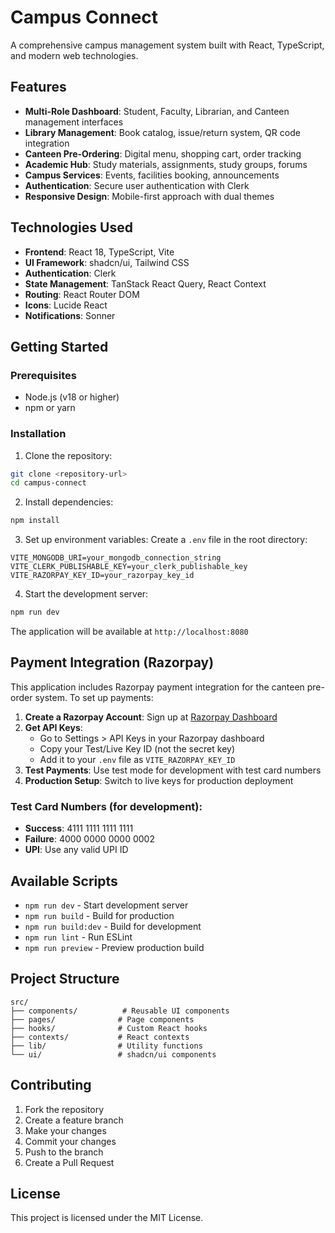 # Campus Connect

A comprehensive campus management system built with React, TypeScript, and modern web technologies.

## Features

- **Multi-Role Dashboard**: Student, Faculty, Librarian, and Canteen management interfaces
- **Library Management**: Book catalog, issue/return system, QR code integration
- **Canteen Pre-Ordering**: Digital menu, shopping cart, order tracking
- **Academic Hub**: Study materials, assignments, study groups, forums
- **Campus Services**: Events, facilities booking, announcements
- **Authentication**: Secure user authentication with Clerk
- **Responsive Design**: Mobile-first approach with dual themes

## Technologies Used

- **Frontend**: React 18, TypeScript, Vite
- **UI Framework**: shadcn/ui, Tailwind CSS
- **Authentication**: Clerk
- **State Management**: TanStack React Query, React Context
- **Routing**: React Router DOM
- **Icons**: Lucide React
- **Notifications**: Sonner

## Getting Started

### Prerequisites

- Node.js (v18 or higher)
- npm or yarn

### Installation

1. Clone the repository:
```bash
git clone <repository-url>
cd campus-connect
```

2. Install dependencies:
```bash
npm install
```

3. Set up environment variables:
Create a `.env` file in the root directory:
```env
VITE_MONGODB_URI=your_mongodb_connection_string
VITE_CLERK_PUBLISHABLE_KEY=your_clerk_publishable_key
VITE_RAZORPAY_KEY_ID=your_razorpay_key_id
```

4. Start the development server:
```bash
npm run dev
```

The application will be available at `http://localhost:8080`

## Payment Integration (Razorpay)

This application includes Razorpay payment integration for the canteen pre-order system. To set up payments:

1. **Create a Razorpay Account**: Sign up at [Razorpay Dashboard](https://dashboard.razorpay.com/)
2. **Get API Keys**: 
   - Go to Settings > API Keys in your Razorpay dashboard
   - Copy your Test/Live Key ID (not the secret key)
   - Add it to your `.env` file as `VITE_RAZORPAY_KEY_ID`
3. **Test Payments**: Use test mode for development with test card numbers
4. **Production Setup**: Switch to live keys for production deployment

### Test Card Numbers (for development):
- **Success**: 4111 1111 1111 1111
- **Failure**: 4000 0000 0000 0002
- **UPI**: Use any valid UPI ID

## Available Scripts

- `npm run dev` - Start development server
- `npm run build` - Build for production
- `npm run build:dev` - Build for development
- `npm run lint` - Run ESLint
- `npm run preview` - Preview production build

## Project Structure

```
src/
├── components/          # Reusable UI components
├── pages/              # Page components
├── hooks/              # Custom React hooks
├── contexts/           # React contexts
├── lib/                # Utility functions
└── ui/                 # shadcn/ui components
```

## Contributing

1. Fork the repository
2. Create a feature branch
3. Make your changes
4. Commit your changes
5. Push to the branch
6. Create a Pull Request

## License

This project is licensed under the MIT License.
